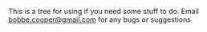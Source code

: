 This is a tree for using if you need some stuff to do. Email bobbe.cooper@gmail.com for any bugs or suggestions